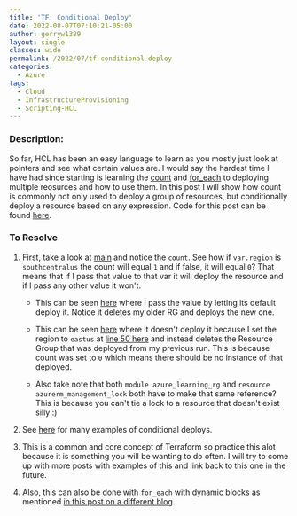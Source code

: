 ```yaml
---
title: 'TF: Conditional Deploy'
date: 2022-08-07T07:10:21-05:00
author: gerryw1389
layout: single
classes: wide
permalink: /2022/07/tf-conditional-deploy
categories:
  - Azure
tags:
  - Cloud
  - InfrastructureProvisioning
  - Scripting-HCL
---
```

<!--more-->

### Description:

So far, HCL has been an easy language to learn as you mostly just look at pointers and see what certain values are. I would say the hardest time I have had since starting is learning the [count](https://automationadmin.com/2022/07/tf-count) and [for_each](https://automationadmin.com/2022/07/tf-for-each) to deploying multiple reosurces and how to use them. In this post I will show how count is commonly not only used to deploy a group of resources, but conditionally deploy a resource based on any expression. Code for this post can be found [here](https://github.com/gerryw1389/terraform-examples/tree/main/2022-08-07-tf-conditional-deploy).

### To Resolve

1. First, take a look at [main](https://github.com/gerryw1389/terraform-examples/blob/main/2022-08-07-tf-conditional-deploy/main.tf) and notice the `count`. See how if `var.region` is `southcentralus` the count will equal `1` and if false, it will equal `0`? That means that if I pass that value to that var it will deploy the resource and if I pass any other value it won't.

   - This can be seen [here](https://github.com/gerryw1389/terraform-examples/actions/runs/3165731412/jobs/5154975241) where I pass the value by letting its default deploy it. Notice it deletes my older RG and deploys the new one.
   - This can be seen [here](https://github.com/gerryw1389/terraform-examples/actions/runs/3165740011/jobs/5154990092) where it doesn't deploy it because I set the region to `eastus` at [line 50 here](https://github.com/gerryw1389/terraform-examples/blob/main/.github/workflows/2022-08-07-tf-conditional-deploy-release.yaml) and instead deletes the Resource Group that was deployed from my previous run. This is because count was set to `0` which means there should be no instance of that deployed.

   - Also take note that both `module azure_learning_rg` and `resource azurerm_management_lock` both have to make that same reference? This is because you can't tie a lock to a resource that doesn't exist silly :)

2. See [here](https://github.com/kumarvna/terraform-azurerm-virtual-machine/blob/v2.3.0/main.tf) for many examples of conditional deploys.

3. This is a common and core concept of Terraform so practice this alot because it is something you will be wanting to do often. I will try to come up with more posts with examples of this and link back to this one in the future.

4. Also, this can also be done with `for_each` with dynamic blocks as mentioned [in this post on a different blog](https://codeinthehole.com/tips/conditional-nested-blocks-in-terraform/).